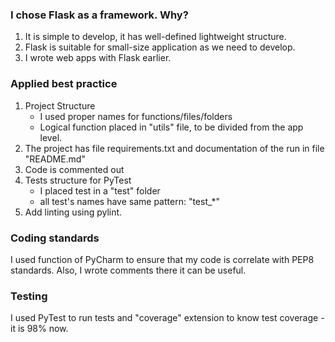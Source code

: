 ### I chose Flask as a framework. Why?

1. It is simple to develop, it has well-defined lightweight structure.
2. Flask is suitable for small-size application as we need to develop.
3. I wrote web apps with Flask earlier.

### Applied best practice

1. Project Structure
    - I used proper names for functions/files/folders
    - Logical function placed in "utils" file, to be divided from the app level.
2. The project has file requirements.txt and documentation of the run in file "README.md"
3. Code is commented out
4. Tests structure for PyTest
    - I placed test in a "test" folder
    - all test's names have same pattern: "test_*"
5. Add linting using pylint.

### Coding standards

I used function of PyCharm to ensure that my code is correlate with PEP8 standards.
Also, I wrote comments there it can be useful.

### Testing
I used PyTest to run tests and "coverage" extension to know test coverage - it is 98% now. 
